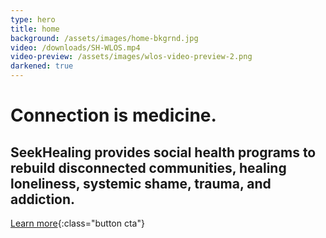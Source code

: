 ```yaml
---
type: hero
title: home
background: /assets/images/home-bkgrnd.jpg
video: /downloads/SH-WLOS.mp4
video-preview: /assets/images/wlos-video-preview-2.png
darkened: true
---
```


# <span class="emphasized-header">Connection</span> is medicine.

## SeekHealing provides social health programs to rebuild disconnected communities, healing loneliness, systemic shame, trauma, and addiction.

[Learn more](/heal/){:class="button cta"}
